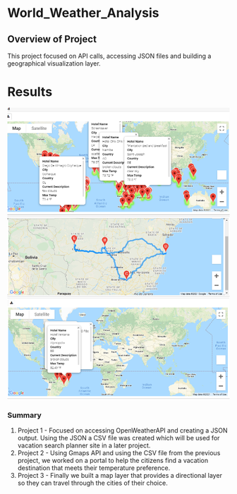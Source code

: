 # World_Weather_Analysis
## Overview of Project
This project focused on API calls, accessing JSON files and building a geographical visualization layer.
  

# Results

<img src=/Vacation_Search/WeatherPy_Vacation_map.png alt="Vacation Search"/>
<img src=/Vacation_Itinerary/WeatherPy_travel_map.png alt="Direction Layer"/>
<img src=/Vacation_Itinerary/WeatherPy_travel_map_markers.png alt="InfoBox"/>

                            
### Summary
1. Project 1 - Focused on accessing OpenWeatherAPI and creating a JSON output. Using the JSON a CSV file was created which will be used for vacation search planner site in a later project.
2. Project 2 - Using Gmaps API and using the CSV file from the previous project, we worked on a portal to help the citizens find a vacation destination that meets their temperature preference.
3. Project 3 - Finally we built a map layer that provides a directional layer so they can travel through the cities of their choice.
 
